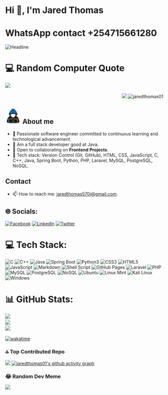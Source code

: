 # Hi 👋, I'm Jared Thomas
# WhatsApp contact +254715661280
<img src="https://readme-typing-svg.herokuapp.com?color=0000FF&size=32&center=true&vCenter=true&width=600&height=50&lines=Hi+there+I'm+Jared+Thomas+%F0%9F%91%8B%3B%F0%9F%91%A8%E2%80%8D%F0%9F%92%BB+++Full-Stack+Developer%3BSoftware+Engineer%3BProblem+Solver%3BCodebase%3A++Stable+" alt="Headline" />

# 💻 Random Computer Quote
![](https://quotes-github-readme.vercel.app/api?type=horizontal&theme=tokyonight&category=computer)

<!-- ![GitHub Activity Graph](https://activity-graph.herokuapp.com/graph?username=jaredthomas01&bg_color=1d2a3a&color=5BCDEC&line=5BCDEC&point=FFFFFF&hide_border=true) -->

<p align="right">
  <img src="https://media.giphy.com/media/WUlplcMpOCEmTGBtBW/giphy.gif" width="30">
  <img src="https://komarev.com/ghpvc/?username=jaredthomas01&label=Profile%20views&color=0e75b6&style=flat" alt="jaredthomas01" />
</p>

## <picture><img src = "https://github.com/0xAbdulKhalid/0xAbdulKhalid/raw/main/assets/mdImages/about_me.gif" width = 50px></picture> **About me**
- 🌱 Passionate software engineer committed to continuous learning and technological advancement.
- 🔭 Am a full stack developer good at Java.
- 👯 Open to collaborating on **Frontend Projects**.
- 💬 Tech stack: Version Control (Git, GitHub), HTML, CSS, JavaScript, C, C++, Java, Spring Boot, Python, PHP, Laravel, MySQL, PostgreSQL, NoSQL.

## Contact
- 📫 How to reach me: [jaredthomas570j@gmail.com](mailto:jaredthomas570jk@gmail.com).

## 🌐 Socials:
[![Facebook](https://img.shields.io/badge/Facebook-%231877F2.svg?logo=Facebook&logoColor=white)](https://www.facebook.com/jaredthomas570) [![LinkedIn](https://img.shields.io/badge/LinkedIn-%230077B5.svg?logo=linkedin&logoColor=white)](https://www.linkedin.com/in/bettson-kiptoo-551b33246/) [![Twitter](https://img.shields.io/badge/Twitter-%231DA1F2.svg?logo=Twitter&logoColor=white)](https://twitter.com/BettsonKiptoo1)

# 💻 Tech Stack:
![C](https://img.shields.io/badge/c-%2300599C.svg?style=for-the-badge&logo=c&logoColor=white) 
![C++](https://img.shields.io/badge/c++-%2300599C.svg?style=for-the-badge&logo=c%2B%2B&logoColor=white)
![Java](https://img.shields.io/badge/java-%23007396.svg?style=for-the-badge&logo=java&logoColor=white)
![Spring Boot](https://img.shields.io/badge/spring%20boot-%236DB33F.svg?style=for-the-badge&logo=spring&logoColor=white)
![Python3](https://img.shields.io/badge/python3-%233776AB.svg?style=for-the-badge&logo=python&logoColor=white)
![CSS3](https://img.shields.io/badge/css3-%231572B6.svg?style=for-the-badge&logo=css3&logoColor=white)
![HTML5](https://img.shields.io/badge/html5-%23E34F26.svg?style=for-the-badge&logo=html5&logoColor=white)
![JavaScript](https://img.shields.io/badge/javascript-%23323330.svg?style=for-the-badge&logo=javascript&logoColor=%23F7DF1E)
![Markdown](https://img.shields.io/badge/markdown-%23000000.svg?style=for-the-badge&logo=markdown&logoColor=white)
![Shell Script](https://img.shields.io/badge/shell_script-%23121011.svg?style=for-the-badge&logo=gnu-bash&logoColor=white)
![GitHub Pages](https://img.shields.io/badge/github%20pages-121013?style=for-the-badge&logo=github&logoColor=white)
![Laravel](https://img.shields.io/badge/laravel-%23FF2D20.svg?style=for-the-badge&logo=laravel&logoColor=white)
![PHP](https://img.shields.io/badge/php-%23777BB4.svg?style=for-the-badge&logo=php&logoColor=white)
![MySQL](https://img.shields.io/badge/mysql-%234479A1.svg?style=for-the-badge&logo=mysql&logoColor=white)
![PostgreSQL](https://img.shields.io/badge/postgresql-%23336791.svg?style=for-the-badge&logo=postgresql&logoColor=white)
![NoSQL](https://img.shields.io/badge/nosql-%234EA94B.svg?style=for-the-badge&logo=mongodb&logoColor=white)
![Ubuntu](https://img.shields.io/badge/ubuntu-E95420?style=for-the-badge&logo=ubuntu&logoColor=white)
![Linux Mint](https://img.shields.io/badge/Linux%20Mint-87CF3E?style=for-the-badge&logo=linuxmint&logoColor=white)
![Kali Linux](https://img.shields.io/badge/Kali_Linux-557C94?style=for-the-badge&logo=kali-linux&logoColor=white)
![Windows](https://img.shields.io/badge/Windows-0078D6?style=for-the-badge&logo=windows&logoColor=white)

# 📊 GitHub Stats:
![](https://github-readme-stats.vercel.app/api?username=jaredthomas01&theme=dark&hide_border=false&include_all_commits=true&count_private=true)<br/>
![](https://github-readme-streak-stats.herokuapp.com/?user=jaredthomas01&theme=dark&hide_border=false)<br/>
![](https://github-readme-stats.vercel.app/api/top-langs/?username=jaredthomas01&theme=dark&hide_border=false&include_all_commits=true&count_private=true&layout=compact)

[![wakatime](https://wakatime.com/badge/github/jaredthomas01/jaredthomas01.svg)](https://wakatime.com/badge/github/jaredthomas01/jaredthomas01)

### 🔝 Top Contributed Repo
![](https://github-contributor-stats.vercel.app/api?username=jaredthomas01&limit=5&theme=chalk&combine_all_yearly_contributions=true)
[![jaredthomas01's github activity graph](https://github-readme-activity-graph.vercel.app/graph?username=jaredthomas01&bg_color=ffffff&color=9e4c98&line=9e4c98&point=403d3d&area=true&hide_border=true)](https://github.com/ashutosh00710/github-readme-activity-graph)

### 😂 Random Dev Meme
<img src='https://randommeme-five.vercel.app/' style="height: 400px;"/>


